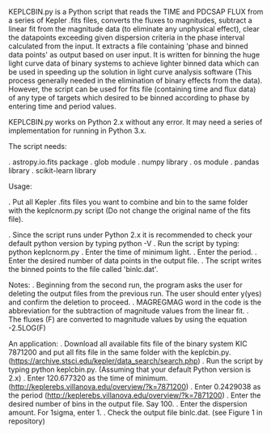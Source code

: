 
KEPLCBIN.py is a Python script that reads the TIME and PDCSAP FLUX from a series of Kepler .fits files, converts the fluxes to magnitudes, subtract a linear fit from the magnitude data (to eliminate any unphysical effect), clear the datapoints exceeding given dispersion criteria in the phase interval calculated from the input. It extracts a file containing 'phase and binned data points' as output based on user input. It is written for binning the huge light curve data of binary systems to achieve lighter binned data which can be used in speeding up the solution in light curve analysis software (This process generally needed in the elimination of binary effects from the data). However, the script can be used for fits file (containing time and flux data) of any type of targets which desired to be binned according to phase by entering time and period values. 

KEPLCBIN.py works on Python 2.x without any error. It may need a series of implementation for running in Python 3.x.


The script needs:

. astropy.io.fits package
. glob module
. numpy library
. os module
. pandas library
. scikit-learn library


Usage:

. Put all Kepler .fits files you want to combine and bin to the same folder with the keplcnorm.py script (Do not change the original name of the fits file).

. Since the script runs under Python 2.x it is recommended to check your default python version by typing python -V
. Run the script by typing: python keplcnorm.py
. Enter the time of minimum light.
. Enter the period.
. Enter the desired number of data points in the output file.
. The script writes the binned points to the file called 'binlc.dat'.


Notes: . Beginning from the second run, the program asks the user for deleting the output files from the previous run. The user should enter y(yes) and confirm the deletion to proceed.
       . MAGREGMAG word in the code is the abbreviation for the subtraction of magnitude values from the linear fit.
       . The fluxes (F) are converted to magnitude values by using the equation -2.5LOG(F)


An application:
. Download all available fits file of the binary system KIC 7871200 and put all fits file in the same folder with the keplcbin.py. (https://archive.stsci.edu/kepler/data_search/search.php)
. Run the script by typing python keplcbin.py. (Assuming that your default Python version is 2.x)
. Enter 120.677320 as the time of minimum. (http://keplerebs.villanova.edu/overview/?k=7871200)
. Enter 0.2429038 as the period (http://keplerebs.villanova.edu/overview/?k=7871200)
. Enter the desired number of bins in the output file. Say 100.
. Enter the dispersion amount. For 1sigma, enter 1.
. Check the output file binlc.dat. (see Figure 1 in repository)



